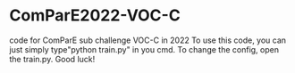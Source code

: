 # ComParE2022-VOC-C
code for ComParE sub challenge VOC-C in 2022
To use this code, you can just simply type"python train.py" in you cmd.
To change the config, open the train.py.
Good luck!
